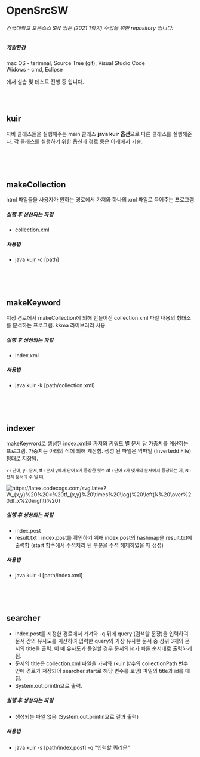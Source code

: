# OpenSrcSW

###### 건국대학교 오픈소스 SW 입문 (2021 1학기) 수업을 위한 repository 입니다. 

##### 개발환경
mac OS - terimnal, Source Tree (git), Visual Studio Code  
Widows - cmd, Eclipse

에서 실습 및 테스트 진행 중 입니다.

<br/><br/>

## kuir 
자바 클래스들을 실행해주는 main 클래스 <b>java kuir 옵션</b>으로 다른 클래스를 실행해준다. 각 클래스를 실행하기 위한 옵션과 경로 등은 아래에서 기술. 

<br/><br/><br/>

## makeCollection 
html 파일들을 사용자가 원하는 경로에서 가져와 하나의 xml 파일로 묶어주는 프로그램

##### 실행 후 생성되는 파일
- collection.xml

##### 사용법
-  java kuir -c [path]

<br/><br/><br/>

## makeKeyword

지정 경로에서 makeCollection에 의해 만들어진 collection.xml 파일 내용의 형태소를 분석하는 프로그램. kkma 라이브러리 사용

##### 실행 후 생성되는 파일
- index.xml


##### 사용법
- java kuir -k [path/collection.xml]

<br/><br/><br/>

## indexer
makeKeyword로 생성된 index.xml을 가져와 키워드 별 문서 당 가중치를 계산하는 프로그램. 가중치는 아래의 식에 의해 계산함. 생성 된 파일은 역파일 (Invertedd File) 형태로 저장됨.


<small>x : 단어, y : 문서, tf : 문서 y에서 단어 x가 등장한 횟수
df : 단어 x가 몇개의 문서에서 등장하는 지, N : 전체 문서의 수 일 때, </small>

<img src="https://latex.codecogs.com/svg.latex?W_{x,y}%20%20=%20tf_{x,y}%20\times%20\log{%20\left(N%20\over%20df_x%20\right)%20}" title="https://latex.codecogs.com/svg.latex?W_{x,y}%20%20=%20tf_{x,y}%20\times%20\log{%20\left(N%20\over%20df_x%20\right)%20}" /></img>

##### 실행 후 생성되는 파일
- index.post
- result.txt : index.post를 확인하기 위해 index.post의 hashmap을 result.txt에 출력함 (start 함수에서 주석처리 된 부분을 주석 해제하였을 때 생성)


##### 사용법
- java kuir -i [path/index.xml]

<br/><br/><br/>
## searcher
- index.post를 지정한 경로에서 가져와 -q 뒤에 query (검색할 문장)을 입력하여 문서 간의 유사도를 계산하여 입력한 query와 가장 유사한 문서 중 상위 3개의 문서의 title을 출력. 이 때 유사도가 동일할 경우 문서의 id가 빠른 순서대로 출력하게 됨.
- 문서의 title은 collection.xml 파일을 가져와 (kuir 함수의 collectionPath 변수 안에 경로가 저장되어 searcher.start로 해당 변수를 보냄) 파일의 title과 id를 매칭.
- System.out.println으로 출력.


##### 실행 후 생성되는 파일
- 생성되는 파일 없음 (System.out.println으로 결과 출력)


##### 사용법
- java kuir -s [path/index.post] -q "입력할 쿼리문"